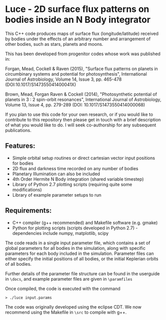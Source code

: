 Luce - 2D surface flux patterns on bodies inside an N Body integrator
=

This C++ code produces maps of surface flux (longitude/latitude) received by bodies under the effects of an arbitrary number and arrangement of other bodies, such as stars, planets and moons.

This has been developed from progenitor codes whose work was published in:

Forgan, Mead, Cockell & Raven (2015), "Surface flux patterns on planets in circumbinary systems and potential for photosynthesis", International Journal of Astrobiology, Volume 14, Issue 3, pp. 465-478 (DOI:10.1017/S147355041400041X)

Brown, Mead, Forgan Raven & Cockell (2014), "Photosynthetic potential of planets in 3 : 2 spin-orbit resonances", International Journal of Astrobiology, Volume 13, Issue 4, pp. 279-289 (DOI: 10.1017/S1473550414000068)

If you plan to use this code for your own research, or if you would like to contribute to this repository then please get in touch with a brief description of what you would like to do.  I will seek co-authorship for any subsequent publications.

Features:
--------
* Simple orbital setup routines or direct cartesian vector input positions for bodies
* 2D flux and darkness time recorded on any number of bodies
* Planetary Illumination can also be included
* 4th Order Hermite N Body integration (shared variable timestep)
* Library of Python 2.7 plotting scripts (requiring quite some modifications)
* Library of example parameter setups to run


Requirements:
-------------
* C++ compiler (g++ recommended) and Makefile software (e.g. gmake)
* Python for plotting scripts (scripts developed in Python 2.7) - dependencies include numpy, matplotlib, scipy

The code reads in a single input parameter file, which contains a set of global parameters for all bodies in the simulation, along with specific parameters for each
body included in the simulation. Parameter files can either specify the initial positions of all bodies, or the initial Keplerian orbits of all bodies.

Further details of the parameter file structure can be found in the userguide in `\docs`, and example parameter files are given in `\paramfiles`

Once compiled, the code is executed with the command

`> ./luce input.params`

The code was originally developed using the eclipse CDT.  We now recommend using the Makefile in `\src` to compile with g++.
